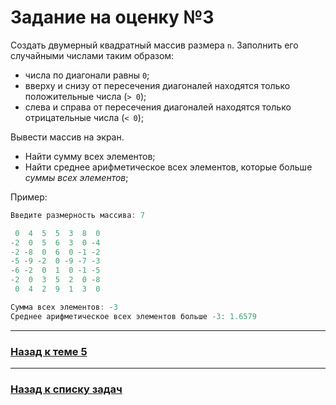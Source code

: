 # Задание на оценку №3

Создать двумерный квадратный массив размера `n`.
Заполнить его случайными числами таким образом:
- числа по диагонали равны `0`;
- вверху и снизу от пересечения диагоналей находятся только положительные числа (`> 0`);
- слева и справа от пересечения диагоналей находятся только отрицательные числа (`< 0`);

Вывести массив на экран.
- Найти сумму всех элементов;
- Найти среднее арифметическое всех элементов, которые больше _суммы всех элементов_;
    
Пример:
        
```java
Введите размерность массива: 7

 0  4  5  5  3  8  0
-2  0  5  6  3  0 -4
-2 -8  0  6  0 -1 -2
-5 -9 -2  0 -9 -7 -3
-6 -2  0  1  0 -1 -5
-2  0  3  5  2  0 -8
 0  4  2  9  1  3  0

Суммa всех элементов: -3
Cреднее арифметическое всех элементов больше -3: 1.6579
```

---

### [Назад к теме 5](../../unit_05/README.md)

---

### [Назад к списку задач](./README.md)
